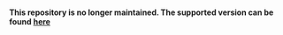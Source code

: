 #### This repository is no longer maintained. The supported version can be found [here](https://github.com/skiller-whale/python-essentials)
